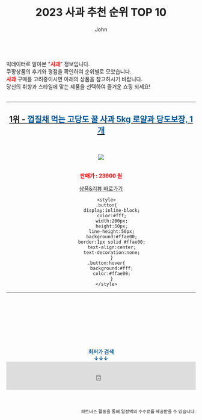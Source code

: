﻿---
layout: post
title:  "2023 사과 추천 순위 TOP 10"
author: John
categories: [ 식품 ]
tags: [ 사과, 사과게임, 사과 효능, 사과 칼로리, 사과몽 얼굴, 사과몽, 사과즙, 사과 하나에 몇 칼로리야, 사과쨈만들기, 사과나무 ]
image: https://static.coupangcdn.com/image/vendor_inventory/2298/dd0bbc51b3fb71afc4026dc9c44ab8b9c1f90f641bf055434ab932fb1595.jpg 
description: "2023 사과 추천 순위 TOP 10 관련 상품으로 가장 고객 선호도가 높은 제품입니다."
toc: true
toc_sticky: true
---

<br>
빅데이터로 알아본 "<b><font color='#ff0000'>사과</font></b>" 정보입니다.
<br>
쿠팡상품의 후기와 평점을 확인하여 순위별로 모았습니다.
<br>
<b><font color='#ff0000'>사과</font></b>  구매를 고려중이시면 아래의 상품을 참고하시기 바랍니다.
<br>
당신의 취향과 스타일에 맞는 제품을 선택하여 즐거운 쇼핑 되세요!
<br><br>
<hr>
<p>
    
<center><h2><a href="https://link.coupang.com/re/AFFSDP?lptag=AF7307611&pageKey=6898484112&itemId=16583702263&vendorItemId=83768984550&traceid=V0-153-627e9b26c46be71c&requestid=20230225005024653174665&token=31850C%7CMIXED" target="_blank"><b>1위 - <font color='#01579B'>껍질채 먹는 고당도 꿀 사과 5kg 로얄과 당도보장, 1개</font></b></a></h2><br>

<a href="https://link.coupang.com/re/AFFSDP?lptag=AF7307611&pageKey=6898484112&itemId=16583702263&vendorItemId=83768984550&traceid=V0-153-627e9b26c46be71c&requestid=20230225005024653174665&token=31850C%7CMIXED" target="_blank"><img src="https://static.coupangcdn.com/image/vendor_inventory/2298/dd0bbc51b3fb71afc4026dc9c44ab8b9c1f90f641bf055434ab932fb1595.jpg"></a><br><br>

<b><font color='#ff0000'>판매가 : 23900 원</font></b><br>

<a href="https://link.coupang.com/re/AFFSDP?lptag=AF7307611&pageKey=6898484112&itemId=16583702263&vendorItemId=83768984550&traceid=V0-153-627e9b26c46be71c&requestid=20230225005024653174665&token=31850C%7CMIXED" target="_blank" class="button">상품&리뷰 바로가기</a><p>

        <style>
        .button{
            display:inline-block;
            color:#fff;
            width:200px;
            height:50px;
            line-height:50px;
            background:#ffae00;
            border:1px solid #ffae00;
            text-align:center;
            text-decoration:none;
            }
        .button:hover{
            background:#fff;
            color:#ffae00;
            }
        </style>

<hr>

<br><br><br><br><br><br><br>
<center><b><font color='#01579B' size='medium'>최저가 검색<br>
↓↓↓</font></b></center>
<center><iframe src="https://coupa.ng/b1Tbjx" width="100%" height="75" frameborder="0" scrolling="no" referrerpolicy="unsafe-url"></iframe></center>
<br><br>
<p>
<small>
    <div align="right">파트너스 활동을 통해 일정액의 수수료를 제공받을 수 있습니다.</div>
</small>
</p>
